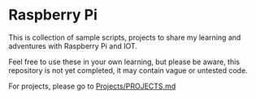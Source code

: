 # Raspberry Pi 

This is collection of sample scripts, projects to share my learning and adventures with Raspberry Pi and IOT.

Feel free to use these in your own learning, 
but please be aware, this repository is not yet completed, 
it may contain vague or untested code.

For projects, please go to [Projects/PROJECTS.md](Projects/PROJECTS.md)


